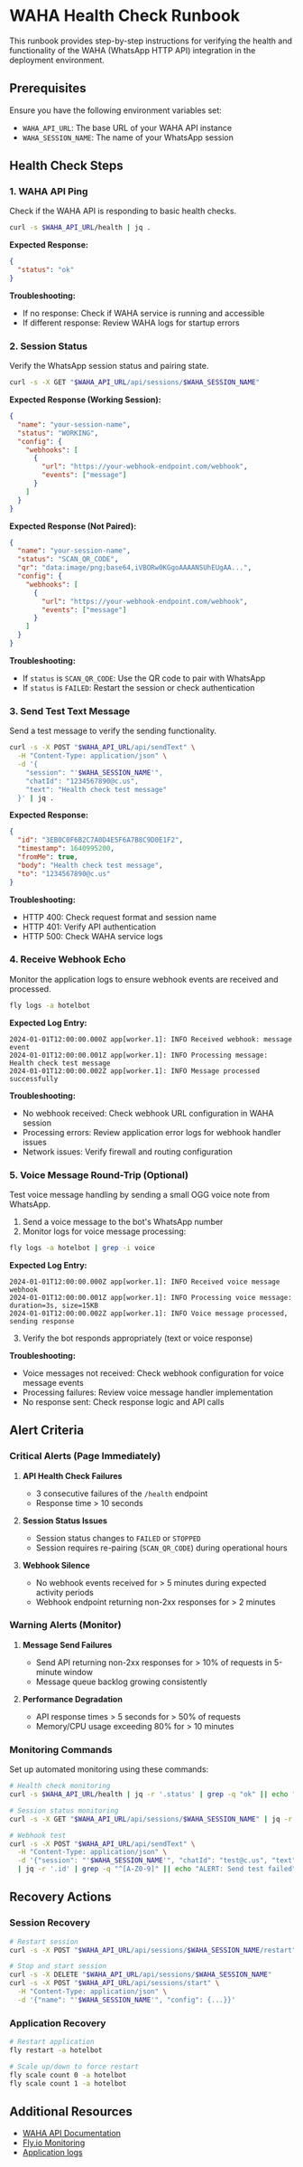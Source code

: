 # WAHA Health Check Runbook

This runbook provides step-by-step instructions for verifying the health and functionality of the WAHA (WhatsApp HTTP API) integration in the deployment environment.

## Prerequisites

Ensure you have the following environment variables set:
- `WAHA_API_URL`: The base URL of your WAHA API instance
- `WAHA_SESSION_NAME`: The name of your WhatsApp session

## Health Check Steps

### 1. WAHA API Ping

Check if the WAHA API is responding to basic health checks.

```sh
curl -s $WAHA_API_URL/health | jq .
```

**Expected Response:**
```json
{
  "status": "ok"
}
```

**Troubleshooting:**
- If no response: Check if WAHA service is running and accessible
- If different response: Review WAHA logs for startup errors

### 2. Session Status

Verify the WhatsApp session status and pairing state.

```sh
curl -s -X GET "$WAHA_API_URL/api/sessions/$WAHA_SESSION_NAME"
```

**Expected Response (Working Session):**
```json
{
  "name": "your-session-name",
  "status": "WORKING",
  "config": {
    "webhooks": [
      {
        "url": "https://your-webhook-endpoint.com/webhook",
        "events": ["message"]
      }
    ]
  }
}
```

**Expected Response (Not Paired):**
```json
{
  "name": "your-session-name",
  "status": "SCAN_QR_CODE",
  "qr": "data:image/png;base64,iVBORw0KGgoAAAANSUhEUgAA...",
  "config": {
    "webhooks": [
      {
        "url": "https://your-webhook-endpoint.com/webhook",
        "events": ["message"]
      }
    ]
  }
}
```

**Troubleshooting:**
- If `status` is `SCAN_QR_CODE`: Use the QR code to pair with WhatsApp
- If `status` is `FAILED`: Restart the session or check authentication

### 3. Send Test Text Message

Send a test message to verify the sending functionality.

```sh
curl -s -X POST "$WAHA_API_URL/api/sendText" \
  -H "Content-Type: application/json" \
  -d '{
    "session": "'$WAHA_SESSION_NAME'",
    "chatId": "1234567890@c.us",
    "text": "Health check test message"
  }' | jq .
```

**Expected Response:**
```json
{
  "id": "3EB0C0F6B2C7A0D4E5F6A7B8C9D0E1F2",
  "timestamp": 1640995200,
  "fromMe": true,
  "body": "Health check test message",
  "to": "1234567890@c.us"
}
```

**Troubleshooting:**
- HTTP 400: Check request format and session name
- HTTP 401: Verify API authentication
- HTTP 500: Check WAHA service logs

### 4. Receive Webhook Echo

Monitor the application logs to ensure webhook events are received and processed.

```sh
fly logs -a hotelbot
```

**Expected Log Entry:**
```
2024-01-01T12:00:00.000Z app[worker.1]: INFO Received webhook: message event
2024-01-01T12:00:00.001Z app[worker.1]: INFO Processing message: Health check test message
2024-01-01T12:00:00.002Z app[worker.1]: INFO Message processed successfully
```

**Troubleshooting:**
- No webhook received: Check webhook URL configuration in WAHA session
- Processing errors: Review application error logs for webhook handler issues
- Network issues: Verify firewall and routing configuration

### 5. Voice Message Round-Trip (Optional)

Test voice message handling by sending a small OGG voice note from WhatsApp.

1. Send a voice message to the bot's WhatsApp number
2. Monitor logs for voice message processing:

```sh
fly logs -a hotelbot | grep -i voice
```

**Expected Log Entry:**
```
2024-01-01T12:00:00.000Z app[worker.1]: INFO Received voice message webhook
2024-01-01T12:00:00.001Z app[worker.1]: INFO Processing voice message: duration=3s, size=15KB
2024-01-01T12:00:00.002Z app[worker.1]: INFO Voice message processed, sending response
```

3. Verify the bot responds appropriately (text or voice response)

**Troubleshooting:**
- Voice messages not received: Check webhook configuration for voice message events
- Processing failures: Review voice message handler implementation
- No response sent: Check response logic and API calls

## Alert Criteria

### Critical Alerts (Page Immediately)

1. **API Health Check Failures**
   - 3 consecutive failures of the `/health` endpoint
   - Response time > 10 seconds

2. **Session Status Issues**
   - Session status changes to `FAILED` or `STOPPED`
   - Session requires re-pairing (`SCAN_QR_CODE`) during operational hours

3. **Webhook Silence**
   - No webhook events received for > 5 minutes during expected activity periods
   - Webhook endpoint returning non-2xx responses for > 2 minutes

### Warning Alerts (Monitor)

1. **Message Send Failures**
   - Send API returning non-2xx responses for > 10% of requests in 5-minute window
   - Message queue backlog growing consistently

2. **Performance Degradation**
   - API response times > 5 seconds for > 50% of requests
   - Memory/CPU usage exceeding 80% for > 10 minutes

### Monitoring Commands

Set up automated monitoring using these commands:

```sh
# Health check monitoring
curl -s $WAHA_API_URL/health | jq -r '.status' | grep -q "ok" || echo "ALERT: Health check failed"

# Session status monitoring
curl -s -X GET "$WAHA_API_URL/api/sessions/$WAHA_SESSION_NAME" | jq -r '.status' | grep -q "WORKING" || echo "ALERT: Session not working"

# Webhook test
curl -s -X POST "$WAHA_API_URL/api/sendText" \
  -H "Content-Type: application/json" \
  -d '{"session": "'$WAHA_SESSION_NAME'", "chatId": "test@c.us", "text": "monitor test"}' \
  | jq -r '.id' | grep -q "^[A-Z0-9]" || echo "ALERT: Send test failed"
```

## Recovery Actions

### Session Recovery
```sh
# Restart session
curl -s -X POST "$WAHA_API_URL/api/sessions/$WAHA_SESSION_NAME/restart"

# Stop and start session
curl -s -X DELETE "$WAHA_API_URL/api/sessions/$WAHA_SESSION_NAME"
curl -s -X POST "$WAHA_API_URL/api/sessions/start" \
  -H "Content-Type: application/json" \
  -d '{"name": "'$WAHA_SESSION_NAME'", "config": {...}}'
```

### Application Recovery
```sh
# Restart application
fly restart -a hotelbot

# Scale up/down to force restart
fly scale count 0 -a hotelbot
fly scale count 1 -a hotelbot
```

## Additional Resources

- [WAHA API Documentation](https://waha.devlike.pro/)
- [Fly.io Monitoring](https://fly.io/docs/monitoring/)
- [Application logs](https://fly.io/apps/hotelbot/monitoring)
